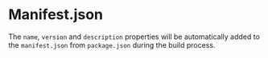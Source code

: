 # Manifest.json

The `name`, `version` and `description` properties will be automatically added to the `manifest.json` from `package.json` during the build process.

